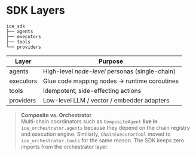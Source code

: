 # SDK Layers

```
ice_sdk
├── agents
├── executors
├── tools
└── providers
```

| Layer | Purpose |
|-------|---------|
| agents      | High-level _node-level_ personas (single-chain) |
| executors   | Glue code mapping nodes → runtime coroutines |
| tools       | Idempotent, side-effecting actions |
| providers   | Low-level LLM / vector / embedder adapters |

> **Composite vs. Orchestrator**  
> Multi-chain coordinators such as `CompositeAgent` **live in**
> `ice_orchestrator.agents` because they depend on the chain registry and
> execution engine.  Similarly, `ChainExecutorTool` moved to
> `ice_orchestrator.tools` for the same reason. The SDK keeps zero imports from
> the orchestrator layer. 
